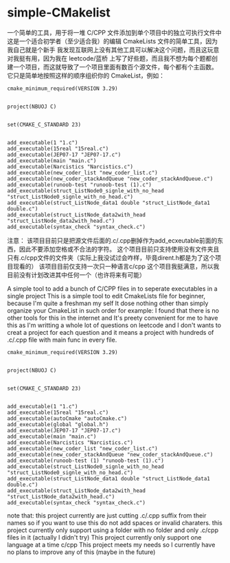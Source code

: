 # simple-CMakelist
一个简单的工具，用于将一堆 C/CPP 文件添加到单个项目中的独立可执行文件中
这是一个适合初学者（至少适合我）的编辑 CmakeLists 文件的简单工具，因为我自己就是个新手
我发现互联网上没有其他工具可以解决这个问题，而且这玩意对我挺有用，因为我在 leetcode/蓝桥 上写了好些题，而且我不想为每个题都创建一个项目，而这就导致了一个项目里面有数百个源文件，每个都有个主函数。
它只是简单地按照这样的顺序组织你的 CmakeList，例如：
```code
cmake_minimum_required(VERSION 3.29)


project(NBUOJ C)


set(CMAKE_C_STANDARD 23)


add_executable(1 "1.c")
add_executable(15real "15real.c")
add_executable(JEP07-17 "JEP07-17.c")
add_executable(main "main.c")
add_executable(Narcistics "Narcistics.c")
add_executable(new_coder_list "new_coder_list.c")
add_executable(new_coder_stackAndQueue "new_coder_stackAndQueue.c")
add_executable(runoob-test "runoob-test (1).c")
add_executable(struct_ListNode0_signle_with_no_head "struct_ListNode0_signle_with_no_head.c")
add_executable(struct_ListNode_data1 double "struct_ListNode_data1 double.c")
add_executable(struct_ListNode_data2with_head "struct_ListNode_data2with_head.c")
add_executable(syntax_check "syntax_check.c")
```

注意：
该项目目前只是把源文件后面的.c/.cpp删掉作为add_ecxeutable前面的东西，因此不要添加空格或不合法的字符。
这个项目目前只支持使用没有文件夹且只有.c/cpp文件的文件夹（实际上我没试过会咋样，毕竟dirent.h都是为了这个项目现看的）
该项目目前仅支持一次只一种语言c/cpp
这个项目我挺满意，所以我目前没有计划改进其中任何一个（也许将来有可能）


A simple tool to add a bunch of C/CPP files in to seperate executables in a single project
This is a simple tool to edit CmakeLists file for beginner, because I'm quite a freshman my self
It dose nothing other than simply organize your CmakeList in such order for example:
I found that there is no other tools for this in the internet and It's preety convenient for me to have this as I'm writting a whole lot of questions on leetcode and I don't wants to creat a project for each question and it means a project with hundreds of .c/.cpp file with main func in every file.


```code
cmake_minimum_required(VERSION 3.29)


project(NBUOJ C)


set(CMAKE_C_STANDARD 23)


add_executable(1 "1.c")
add_executable(15real "15real.c")
add_executable(autoCmake "autoCmake.c")
add_executable(global "global.h")
add_executable(JEP07-17 "JEP07-17.c")
add_executable(main "main.c")
add_executable(Narcistics "Narcistics.c")
add_executable(new_coder_list "new_coder_list.c")
add_executable(new_coder_stackAndQueue "new_coder_stackAndQueue.c")
add_executable(runoob-test (1) "runoob-test (1).c")
add_executable(struct_ListNode0_signle_with_no_head "struct_ListNode0_signle_with_no_head.c")
add_executable(struct_ListNode_data1 double "struct_ListNode_data1 double.c")
add_executable(struct_ListNode_data2with_head "struct_ListNode_data2with_head.c")
add_executable(syntax_check "syntax_check.c")
```
note that:
this project currently are just cutting .c/.cpp suffix from their names so if you want to use this do not add spaces or invalid charaters.
this project currently only support using a folder with no folder and only .c/cpp files in it (actually I didn't try)
This project currently only support one language at a time c/cpp
This project meets my needs so I currently have no plans to improve any of this (maybe in the future)

